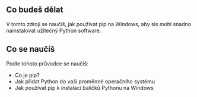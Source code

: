 ## Co budeš dělat
V tomto zdroji se naučíš, jak používat pip na Windows, aby sis mohl snadno nainstalovat užitečný Python software.

## Co se naučíš
Podle tohoto průvodce se naučíš:

- Co je pip?
- Jak přidat Python do vaší proměnné operačního systému
- Jak používat pip k instalaci balíčků Pythonu na Windows

